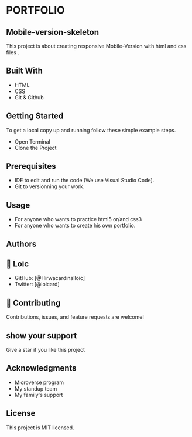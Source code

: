 # PORTFOLIO
## Mobile-version-skeleton
This project is about creating responsive Mobile-Version with html and css files  .

## Built With
- HTML
- CSS
- Git & Github
## Getting Started
To get a local copy up and running follow these simple example steps.

- Open Terminal
- Clone the Project
## Prerequisites
- IDE to edit and run the code (We use Visual Studio Code).
- Git to versionning your work.
## Usage
- For anyone who wants to practice html5 or/and css3
- For anyone who wants to create his own portfolio.
## Authors
## 👤 Loic
- GitHub: [@Hirwacardinalloic]
- Twitter: [@loicard]
## 🤝 Contributing
Contributions, issues, and feature requests are welcome!

## show your support
Give a star if you like this project

## Acknowledgments
- Microverse program
- My standup team
- My family's support
## License
This project is MIT licensed.